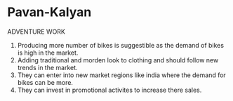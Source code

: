 # Pavan-Kalyan
ADVENTURE WORK																				
 1. Producing more number of bikes is suggestible as the demand of bikes is high in the market.																				
2. Adding traditional and morden look to clothing and should follow new trends in the market.																			
3. They can enter into new market regions like india where the demand for bikes can be more.																			
4. They can invest in promotional activites to increase there sales. 																			
																				
